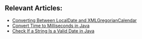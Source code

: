 ## Relevant Articles:
- [Converting Between LocalDate and XMLGregorianCalendar](https://www.baeldung.com/java-localdate-to-xmlgregoriancalendar)
- [Convert Time to Milliseconds in Java](https://www.baeldung.com/java-time-milliseconds)
- [Check If a String Is a Valid Date in Java](https://www.baeldung.com/java-string-valid-date)
